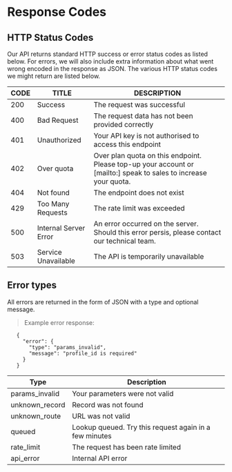# Response Codes
## HTTP Status Codes
Our API returns standard HTTP success or error status codes as listed below. For errors, we will also include extra information about what went wrong encoded in the response as JSON. The various HTTP status codes we might return are listed below.

CODE | TITLE | DESCRIPTION
----- | ---- | -----------
200 |	Success |	The request was successful
400 |	Bad Request |	The request data has not been provided correctly
401 |	Unauthorized |	Your API key is not authorised to access this endpoint
402 |	Over quota |	Over plan quota on this endpoint. Please top-up your account or [mailto:] speak to sales to increase your quota.
404 |	Not found |	The endpoint does not exist
429 |	Too Many Requests |	The rate limit was exceeded
500 |	Internal Server Error |	An error occurred on the server. Should this error persis, please contact our technical team.
503 | Service Unavailable |	The API is temporarily unavailable

## Error types
All errors are returned in the form of JSON with a type and optional message.

> Example error response:

```
   {
     "error": {
       "type": "params_invalid",
       "message": "profile_id is required"
     }
   }
```

Type |  Description
---- | ------------
params_invalid |  Your parameters were not valid
unknown_record |  Record was not found
unknown_route | URL was not valid
queued |  Lookup queued. Try this request again in a few minutes
rate_limit |  The request has been rate limited
api_error | Internal API error